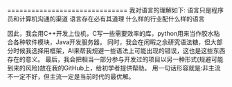 ==============================
我对语言的理解如下:
语言只是程序员和计算机沟通的渠道
语言存在必有其道理
什么样的行业配什么样的语言

因此，我会用C++开发上位机，C写一些需要效率的库，python用来当作胶水粘合各种软件模块，Java开发服务器。
同时，我会在闲暇之余研究语法糖，但大部分时候我选择用框架，AI来帮我规避一些语法上可能出现的错误，这也是这些东西存在的意义。
最后，我会把相当一部分参与开发过的项目以另一种形式(规避可能到来的风险)放在我的GitHub上，给初学者提供帮助。
用一句话形容就是:非主流不一定不好，但主流一定是当前时代的最优解。